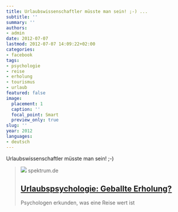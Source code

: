 ```yaml
---
title: Urlaubswissenschaftler müsste man sein! ;-) ...
subtitle: ''
summary: ''
authors:
- admin
date: 2012-07-07
lastmod: 2012-07-07 14:09:22+02:00
categories:
- facebook
tags:
- psychologie
- reise
- erholung
- tourismus
- urlaub
featured: false
image:
  placement: 1
  caption: ''
  focal_point: Smart
  preview_only: true
slug: ''
year: 2012
languages:
- deutsch
---
```


Urlaubswissenschaftler müsste man sein! ;-)
> [![](https://static.spektrum.de/fm/912/f1920x1080/iStock-880722946_anyaberkut.jpg)](http://www.spektrum.de/alias/urlaubspsychologie/geballte-erholung/1156485)
> spektrum.de
> ## [Urlaubspsychologie: Geballte Erholung?](http://www.spektrum.de/alias/urlaubspsychologie/geballte-erholung/1156485)
>
>Psychologen erkunden, was eine Reise wert ist